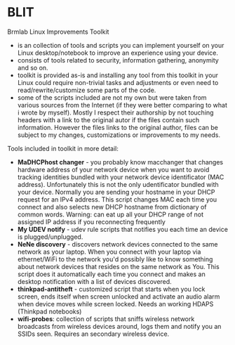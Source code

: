 # BLIT
Brmlab Linux Improvements Toolkit

  * is an collection of tools and scripts you can implement yourself on your Linux desktop/notebook to improve an experience using your device.
  * consists of tools related to security, information gathering, anonymity and so on.
  * toolkit is provided as-is and installing any tool from this toolkit in your Linux could require non-trivial tasks and adjustments or even need to read/rewrite/customize some parts of the code.
  * some of the scripts included are not my own but were taken from various sources from the Internet (if they were better comparing to what i wrote by myself). Mostly I respect their authorship by not touching headers with a link to the original autor if the files contain such information. However the files links to the original author, files can be subject to my changes, customizations or improvements to my needs.

Tools included in toolkit in more detail:
  
  * **MaDHCPhost changer** - you probably know macchanger that changes hardware address of your network device when you want to avoid tracking identities bundled with your network device identificator (MAC address). Unfortunately this is not the only udentificator bundled with your device. Normally you are sending your hostname in your DHCP request for an IPv4 address. This script changes MAC each time you connect and also selects new DHCP hostname from dictionary of common words. Warning: can eat up all your DHCP range of not assigned IP address if you reconnecting frequently
  * **My UDEV notify** - udev rule scripts that notifies you each time an device is plugged/unplugged.
  * **NeNe discovery** - discovers network devices connected to the same network as your laptop. When you connect with your laptop via ethernet/WiFi to the network you'd possibly like to know something about network devices that resides on the same network as You. This script does it automatically each time you connect and makes an desktop notification with a list of devices discovered.
  * **thinkpad-antitheft** - customized script that starts when you lock screen, ends itself when screen unlocked and activate an audio alarm when device moves while screen locked. Needs an working HDAPS (Thinkpad notebooks)
  * **wifi-probes**: collection of scripts that sniffs wireless network broadcasts from wireless devices around, logs them and notify you an SSIDs seen. Requires an secondary wireless device.
